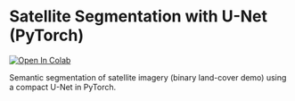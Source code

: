 # Satellite Segmentation with U-Net (PyTorch)

[![Open In Colab](https://colab.research.google.com/assets/colab-badge.svg)](
https://colab.research.google.com/github/YOUR_USERNAME/satellite-segmentation-unet/blob/main/notebooks/main.ipynb
)

Semantic segmentation of satellite imagery (binary land-cover demo) using a compact U-Net in PyTorch.

